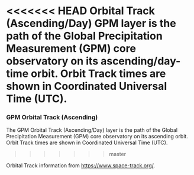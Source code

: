 <<<<<<< HEAD
Orbital Track (Ascending/Day) GPM layer is the path of the Global Precipitation Measurement (GPM) core observatory on its ascending/day-time orbit. Orbit Track times are shown in Coordinated Universal Time (UTC).
=======
### GPM Orbital Track (Ascending) 
The GPM Orbital Track (Ascending/Day) layer is the path of the Global Precipitation Measurement (GPM) core observatory on its ascending orbit. Orbit Track times are shown in Coordinated Universal Time (UTC).
>>>>>>> master

Orbital Track information from <https://www.space-track.org/>.
